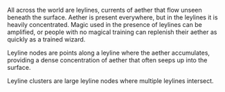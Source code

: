 All across the world are leylines, currents of aether that flow unseen beneath the surface. Aether is present everywhere, but in the leylines it is heavily concentrated. Magic used in the presence of leylines can be amplified, or people with no magical training can replenish their aether as quickly as a trained wizard.

Leyline nodes are points along a leyline where the aether accumulates, providing a dense concentration of aether that often seeps up into the surface.

Leyline clusters are large leyline nodes where multiple leylines intersect.